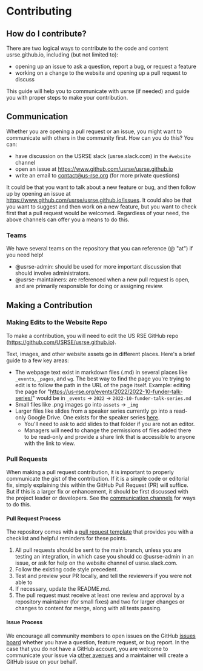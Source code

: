 # Contributing

## How do I contribute?

There are two logical ways to contribute to the code and content usrse.github.io, including (but not limited to):

 - opening up an issue to ask a question, report a bug, or request a feature
 - working on a change to the website and opening up a pull request to discuss

This guide will help you to communicate with usrse (if needed) and guide you with
proper steps to make your contribution.

## Communication

Whether you are opening a pull request or an issue, you might want to communicate with
others in the community first. How can you do this? You can:

 - have discussion on the USRSE slack (usrse.slack.com) in the `#website` channel
 - open an issue at https://www.github.com/usrse/usrse.github.io
 - write an email to contact@us-rse.org (for more private questions)

It could be that you want to talk about a new feature or bug, and then follow up by opening
an issue at https://www.github.com/usrse/usrse.github.io/issues. It could also be
that you want to suggest and then work on a new feature, but you want to check first
that a pull request would be welcomed. Regardless of your need, the above channels
can offer you a means to do this.

### Teams

We have several teams on the repository that you can reference (@ "at") if you need help!

 - @usrse-admin: should be used for more important discussion that should involve administrators.
 - @usrse-maintainers: are referenced when a new pull request is open, and are primarily responsible for doing or assigning review.

## Making a Contribution

### Making Edits to the Website Repo
To make a contribution, you will need to edit the US RSE GitHub repo (https://github.com/USRSE/usrse.github.io).

Text, images, and other website assets go in different places. Here's a brief guide to a few key areas:
- The webpage text exist in markdown files (.md) in several places like `_events`, `_pages`, and `wg`. The best way to find the page you're trying to edit is to follow the path in the URL of the page itself. Example: editing the page for "https://us-rse.org/events/2022/2022-10-funder-talk-series/" would be in `_events` -> `2022` -> `2022-10-funder-talk-series.md`
- Small files like .png images go into `assets` -> `_img`
- Larger files like slides from a speaker series currently go into a read-only Google Drive. One exists for the speaker series [here](https://drive.google.com/drive/folders/1HiwQZgmXF30BSFDxEfQOfu68Hv4F4NwC?usp=share_link). 
  - You'll need to ask to add slides to that folder if you are not an editor.
  - Managers will need to change the permissions of files added there to be read-only and provide a share link that is accessible to anyone with the link to view.


### Pull Requests

When making a pull request contribution, it is important to properly communicate the
gist of the contribution. If it is a simple code or editorial fix, simply
explaining this within the GitHub Pull Request (PR) will suffice. But if this
is a larger fix or enhancement, it should be first discussed with the project
leader or developers. See the [communication channels](#communication) for ways
to do this.

#### Pull Request Process

The repository comes with a [pull request template](PULL_REQUEST_TEMPLATE.md) that provides you with a checklist and
helpful reminders for these points.

1. All pull requests should be sent to the main branch, unless you are testing an integration, in which case you should cc @usrse-admin in an issue, or ask for help on the website channel of usrse.slack.com.
2. Follow the existing code style precedent.
3. Test and preview your PR locally, and tell the reviewers if you were not able to
4. If necessary, update the README.md.
5. The pull request must receive at least one review and approval by a repository maintainer (for small fixes) and two for larger changes or changes to content for merge, along with all tests passing.


#### Issue Process

We encourage all community members to open issues on the GitHub [issues board](https://www.github.com/usrse/usrse.github.io/issues) whether you have a question, feature request, or bug report. In the case that you do not
have a GitHub account, you are welcome to communicate your issue via [other avenues](#communication)
and a maintainer will create a GitHub issue on your behalf.
